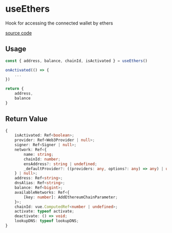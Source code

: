 # useEthers

Hook for accessing the connected wallet by ethers

[source code](https://github.com/chnejohnson/vue-dapp/blob/main/src/composables/useEthers.ts)

## Usage
```ts
const { address, balance, chainId, isActivated } = useEthers()

onActivated(() => {
    ...
})

return {
    address,
    balance
}
```

## Return Value
```typescript
{
    isActivated: Ref<boolean>;
    provider: Ref<Web3Provider | null>;
    signer: Ref<Signer | null>;
    network: Ref<{
        name: string;
        chainId: number;
        ensAddress?: string | undefined;
        _defaultProvider?: ((providers: any, options?: any) => any) | undefined;
    } | null>;
    address: Ref<string>;
    dnsAlias: Ref<string>;
    balance: Ref<bigint>;
    availableNetworks: Ref<{
        [key: number]: AddEthereumChainParameter;
    }>;
    chainId: vue.ComputedRef<number | undefined>;
    activate: typeof activate;
    deactivate: () => void;
    lookupDNS: typeof lookupDNS;
}
```